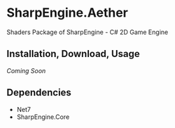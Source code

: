 # SharpEngine.Aether

Shaders Package of SharpEngine - C# 2D Game Engine

## Installation, Download, Usage

*Coming Soon*

## Dependencies

- Net7
- SharpEngine.Core
